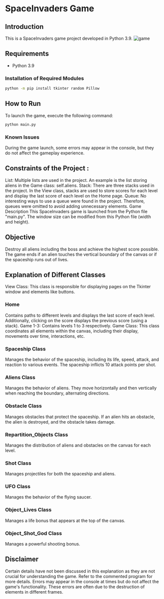 # SpaceInvaders Game

## Introduction
This is a SpaceInvaders game project developed in Python 3.9.
![game](https://github.com/Lxvxo/Space-Invaders/assets/113984090/7a80a18a-07b6-4140-b9a6-c187fd04505f)

## Requirements
- Python 3.9
  
### Installation of Required Modules
```bash
python -m pip install tkinter random Pillow
```
## How to Run
To launch the game, execute the following command:
```bash
python main.py  
```

### Known Issues
During the game launch, some errors may appear in the console, but they do not affect the gameplay experience.

## Constraints of the Project :

List: Multiple lists are used in the project. An example is the list storing aliens in the Game class: self.aliens.
Stack: There are three stacks used in the project. In the View class, stacks are used to store scores for each level and display the last score of each level on the Home page.
Queue: No interesting ways to use a queue were found in the project. Therefore, queues were omitted to avoid adding unnecessary elements.
Game Description
This SpaceInvaders game is launched from the Python file "main.py". The window size can be modified from this Python file (width and height).

## Objective
Destroy all aliens including the boss and achieve the highest score possible. The game ends if an alien touches the vertical boundary of the canvas or if the spaceship runs out of lives.

## Explanation of Different Classes
View Class: This class is responsible for displaying pages on the Tkinter window and elements like buttons.

### Home
Contains paths to different levels and displays the last score of each level. Additionally, clicking on the score displays the previous score (using a stack).
Game 1-3: Contains levels 1 to 3 respectively.
Game Class: This class coordinates all elements within the canvas, including their display, movements over time, interactions, etc.

### Spaceship Class
Manages the behavior of the spaceship, including its life, speed, attack, and reaction to various events. The spaceship inflicts 10 attack points per shot.

### Aliens Class
Manages the behavior of aliens. They move horizontally and then vertically when reaching the boundary, alternating directions.

### Obstacle Class
Manages obstacles that protect the spaceship. If an alien hits an obstacle, the alien is destroyed, and the obstacle takes damage.

### Repartition_Objects Class
Manages the distribution of aliens and obstacles on the canvas for each level.

### Shot Class
Manages projectiles for both the spaceship and aliens.

### UFO Class
Manages the behavior of the flying saucer.

### Object_Lives Class
Manages a life bonus that appears at the top of the canvas.

### Object_Shot_God Class
Manages a powerful shooting bonus.

## Disclaimer
Certain details have not been discussed in this explanation as they are not crucial for understanding the game. Refer to the commented program for more details. Errors may appear in the console at times but do not affect the game's functionality. These errors are often due to the destruction of elements in different frames.
